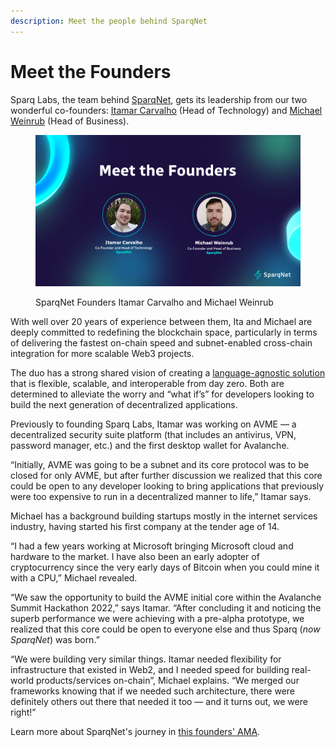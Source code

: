 ```yaml
---
description: Meet the people behind SparqNet
---
```


# Meet the Founders

Sparq Labs, the team behind [SparqNet](http://sparq.network/), gets its leadership from our two wonderful co-founders: [Itamar Carvalho](https://www.linkedin.com/in/itamar-carvalho-pinto-salomao?originalSubdomain=br) (Head of Technology) and [Michael Weinrub](https://www.linkedin.com/in/michael-weinrub) (Head of Business).

<figure><img src="../.gitbook/assets/Sparq_Founders.png" alt=""><figcaption><p>SparqNet Founders Itamar Carvalho and Michael Weinrub</p></figcaption></figure>

With well over 20 years of experience between them, Ita and Michael are deeply committed to redefining the blockchain space, particularly in terms of delivering the fastest on-chain speed and subnet-enabled cross-chain integration for more scalable Web3 projects.

The duo has a strong shared vision of creating a [language-agnostic solution](https://medium.com/@SparqNet/why-language-agnostic-blockchains-like-sparqnet-are-the-future-of-web3-ff3beea80285?source=user\_profile---------7----------------------------) that is flexible, scalable, and interoperable from day zero. Both are determined to alleviate the worry and “what if’s” for developers looking to build the next generation of decentralized applications.

Previously to founding Sparq Labs, Itamar was working on AVME — a decentralized security suite platform (that includes an antivirus, VPN, password manager, etc.) and the first desktop wallet for Avalanche.

“Initially, AVME was going to be a subnet and its core protocol was to be closed for only AVME, but after further discussion we realized that this core could be open to any developer looking to bring applications that previously were too expensive to run in a decentralized manner to life,” Itamar says.

Michael has a background building startups mostly in the internet services industry, having started his first company at the tender age of 14.

“I had a few years working at Microsoft bringing Microsoft cloud and hardware to the market. I have also been an early adopter of cryptocurrency since the very early days of Bitcoin when you could mine it with a CPU,” Michael revealed.

“We saw the opportunity to build the AVME initial core within the Avalanche Summit Hackathon 2022,” says Itamar. “After concluding it and noticing the superb performance we were achieving with a pre-alpha prototype, we realized that this core could be open to everyone else and thus Sparq (*now SparqNet*) was born.”

“We were building very similar things. Itamar needed flexibility for infrastructure that existed in Web2, and I needed speed for building real-world products/services on-chain”, Michael explains. “We merged our frameworks knowing that if we needed such architecture, there were definitely others out there that needed it too — and it turns out, we were right!”

Learn more about SparqNet's journey in [this founders' AMA](https://medium.com/@SparqNet/meet-the-founders-who-are-the-people-behind-sparqnet-ef21e0751e55).
